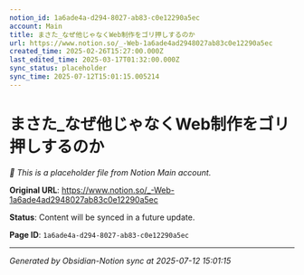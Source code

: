 ```yaml
---
notion_id: 1a6ade4a-d294-8027-ab83-c0e12290a5ec
account: Main
title: まさた_なぜ他じゃなくWeb制作をゴリ押しするのか
url: https://www.notion.so/_-Web-1a6ade4ad2948027ab83c0e12290a5ec
created_time: 2025-02-26T15:27:00.000Z
last_edited_time: 2025-03-17T01:32:00.000Z
sync_status: placeholder
sync_time: 2025-07-12T15:01:15.005214
---
```


# まさた_なぜ他じゃなくWeb制作をゴリ押しするのか

*🔄 This is a placeholder file from Notion Main account.*

**Original URL**: https://www.notion.so/_-Web-1a6ade4ad2948027ab83c0e12290a5ec

**Status**: Content will be synced in a future update.

**Page ID**: `1a6ade4a-d294-8027-ab83-c0e12290a5ec`

---

*Generated by Obsidian-Notion sync at 2025-07-12 15:01:15*
